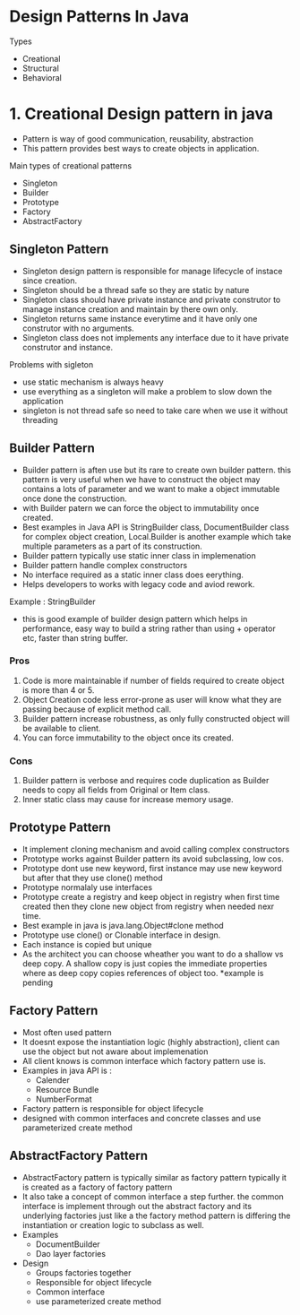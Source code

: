 # Design Patterns In Java
Types
- Creational
- Structural 
- Behavioral

# 1. Creational Design pattern in java
- Pattern is way of good communication, reusability, abstraction
- This pattern provides best ways to create objects in application. 

Main types of creational patterns
- Singleton
- Builder
- Prototype
- Factory
- AbstractFactory

## Singleton Pattern
- Singleton design pattern is responsible for manage lifecycle of instace since creation.
- Singleton should be a thread safe so they are static by nature 
- Singleton class should have private instance and private construtor to manage instance creation and maintain by there own only.
- Singleton returns same instance everytime and it have only one construtor with no arguments.
- Singleton class does not implements any interface due to it have private construtor and instance.

Problems with sigleton
- use static mechanism is always heavy
- use everything as a singleton will make a problem to slow down the application
- singleton is not thread safe so need to take care when we use it without threading

## Builder Pattern
- Builder pattern is aften use but its rare to create own builder pattern. this pattern is very useful when we have to construct the object may    contains a lots of parameter and we want to make a object immutable once done the construction. 
- with Builder patern we can force the object to immutability once created. 
- Best examples in Java API is StringBuilder class, DocumentBuilder class for complex object creation, 
  Local.Builder is another example which take multiple parameters as a part of its construction.
- Builder pattern typically use static inner class in implemenation 
- Builder pattern handle complex constructors 
- No interface required as a static inner class does eerything.
- Helps developers to works with legacy code and aviod rework.

Example : StringBuilder
- this is good example of builder design pattern which helps in performance, easy way to build a string rather than using + operator etc, faster than string buffer.   

### Pros
1) Code is more maintainable if number of fields required to create object is more than 4 or 5.
2) Object Creation code less error-prone as user will know what they are passing because of explicit method call.
3) Builder pattern increase robustness, as only fully constructed object will be available to client.
4) You can force immutability to the object once its created.
### Cons
1) Builder pattern is verbose and requires code duplication as Builder needs to copy all fields from Original or Item class.
2) Inner static class may cause for increase memory usage.

## Prototype Pattern
- It implement cloning mechanism and avoid calling complex constructors 
- Prototype works against Builder pattern its avoid subclassing, low cos.
- Prototype dont use new keyword, first instance may use new keyword but after that they use clone() method 
- Prototype normalaly use interfaces
- Prototype create a registry and keep object in registry when first time created then they clone new object from registry when needed nexr time.
- Best example in java is java.lang.Object#clone method
- Prototype use clone() or Clonable interface in design.
- Each instance is copied but unique
- As the architect you can choose wheather you want to do a shallow vs deep copy. A shallow copy is just copies the immediate properties where as deep copy copies references of object too. 
*example is pending

## Factory Pattern
- Most often used pattern
- It doesnt expose the instantiation logic (highly abstraction), client can use the object but not aware about implemenation
- All client knows is common interface which factory pattern use is.
- Examples in java API is :
  - Calender
  - Resource Bundle
  - NumberFormat
- Factory pattern is responsible for object lifecycle
- designed with common interfaces and concrete classes and use parameterized create method 

## AbstractFactory Pattern
- AbstractFactory pattern is typically similar as factory pattern typically it is created as a factory of factory pattern
- It also take a concept of common interface a step further. the common interface is implement through out the abstract factory and its underlying factories just like a the factory method pattern is differing the instantiation or creation logic to subclass as well. 
- Examples
  - DocumentBuilder 
  - Dao layer factories
- Design
  - Groups factories together
  - Responsible for object lifecycle
  - Common interface
  - use parameterized create method

